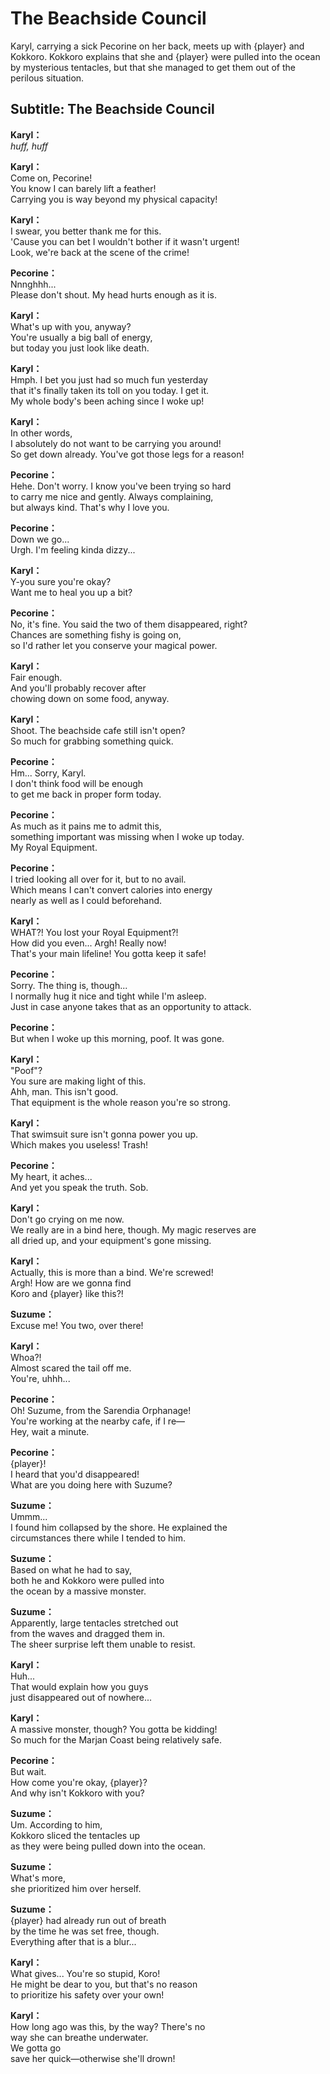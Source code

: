 # The Beachside Council
Karyl, carrying a sick Pecorine on her back, meets up with {player} and Kokkoro. Kokkoro explains that she and {player} were pulled into the ocean by mysterious tentacles, but that she managed to get them out of the perilous situation.
  
## Subtitle: The Beachside Council
  
**Karyl：**  
*huff, huff*  
  
**Karyl：**  
Come on, Pecorine!  
You know I can barely lift a feather!  
Carrying you is way beyond my physical capacity!  
  
**Karyl：**  
I swear, you better thank me for this.  
'Cause you can bet I wouldn't bother if it wasn't urgent!  
Look, we're back at the scene of the crime!  
  
**Pecorine：**  
Nnnghhh...  
Please don't shout. My head hurts enough as it is.  
  
**Karyl：**  
What's up with you, anyway?  
You're usually a big ball of energy,  
but today you just look like death.  
  
**Karyl：**  
Hmph. I bet you just had so much fun yesterday  
that it's finally taken its toll on you today. I get it.  
My whole body's been aching since I woke up!  
  
**Karyl：**  
In other words,  
I absolutely do not want to be carrying you around!  
So get down already. You've got those legs for a reason!  
  
**Pecorine：**  
Hehe. Don't worry. I know you've been trying so hard  
to carry me nice and gently. Always complaining,  
but always kind. That's why I love you.  
  
**Pecorine：**  
Down we go...  
Urgh. I'm feeling kinda dizzy...  
  
**Karyl：**  
Y-you sure you're okay?  
Want me to heal you up a bit?  
  
**Pecorine：**  
No, it's fine. You said the two of them disappeared, right?  
Chances are something fishy is going on,  
so I'd rather let you conserve your magical power.  
  
**Karyl：**  
Fair enough.  
And you'll probably recover after  
chowing down on some food, anyway.  
  
**Karyl：**  
Shoot. The beachside cafe still isn't open?  
So much for grabbing something quick.  
  
**Pecorine：**  
Hm... Sorry, Karyl.  
I don't think food will be enough  
to get me back in proper form today.  
  
**Pecorine：**  
As much as it pains me to admit this,  
something important was missing when I woke up today.  
My Royal Equipment.  
  
**Pecorine：**  
I tried looking all over for it, but to no avail.  
Which means I can't convert calories into energy  
nearly as well as I could beforehand.  
  
**Karyl：**  
WHAT?! You lost your Royal Equipment?!  
How did you even... Argh! Really now!  
That's your main lifeline! You gotta keep it safe!  
  
**Pecorine：**  
Sorry. The thing is, though...  
I normally hug it nice and tight while I'm asleep.  
Just in case anyone takes that as an opportunity to attack.  
  
**Pecorine：**  
But when I woke up this morning, poof. It was gone.  
  
**Karyl：**  
\"Poof\"?  
You sure are making light of this.  
Ahh, man. This isn't good.  
That equipment is the whole reason you're so strong.  
  
**Karyl：**  
That swimsuit sure isn't gonna power you up.  
Which makes you useless! Trash!  
  
**Pecorine：**  
My heart, it aches...  
And yet you speak the truth. Sob.  
  
**Karyl：**  
Don't go crying on me now.  
We really are in a bind here, though. My magic reserves are  
all dried up, and your equipment's gone missing.  
  
**Karyl：**  
Actually, this is more than a bind. We're screwed!  
Argh! How are we gonna find  
Koro and {player} like this?!  
  
**Suzume：**  
Excuse me! You two, over there!  
  
**Karyl：**  
Whoa?!  
Almost scared the tail off me.  
You're, uhhh...  
  
**Pecorine：**  
Oh! Suzume, from the Sarendia Orphanage!  
You're working at the nearby cafe, if I re—  
Hey, wait a minute.  
  
**Pecorine：**  
{player}!  
I heard that you'd disappeared!  
What are you doing here with Suzume?  
  
**Suzume：**  
Ummm...  
I found him collapsed by the shore. He explained the  
circumstances there while I tended to him.  
  
**Suzume：**  
Based on what he had to say,  
both he and Kokkoro were pulled into  
the ocean by a massive monster.  
  
**Suzume：**  
Apparently, large tentacles stretched out  
from the waves and dragged them in.  
The sheer surprise left them unable to resist.  
  
**Karyl：**  
Huh...  
That would explain how you guys  
just disappeared out of nowhere...  
  
**Karyl：**  
A massive monster, though? You gotta be kidding!  
So much for the Marjan Coast being relatively safe.  
  
**Pecorine：**  
But wait.  
How come you're okay, {player}?  
And why isn't Kokkoro with you?  
  
**Suzume：**  
Um. According to him,  
Kokkoro sliced the tentacles up  
as they were being pulled down into the ocean.  
  
**Suzume：**  
What's more,  
she prioritized him over herself.  
  
**Suzume：**  
{player} had already run out of breath  
by the time he was set free, though.  
Everything after that is a blur...  
  
**Karyl：**  
What gives... You're so stupid, Koro!  
He might be dear to you, but that's no reason  
to prioritize his safety over your own!  
  
**Karyl：**  
How long ago was this, by the way? There's no  
way she can breathe underwater.  
We gotta go  
save her quick—otherwise she'll drown!  
